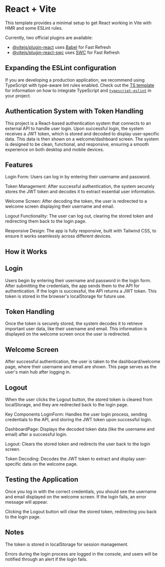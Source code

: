 # React + Vite

This template provides a minimal setup to get React working in Vite with HMR and some ESLint rules.

Currently, two official plugins are available:

- [@vitejs/plugin-react](https://github.com/vitejs/vite-plugin-react/blob/main/packages/plugin-react) uses [Babel](https://babeljs.io/) for Fast Refresh
- [@vitejs/plugin-react-swc](https://github.com/vitejs/vite-plugin-react/blob/main/packages/plugin-react-swc) uses [SWC](https://swc.rs/) for Fast Refresh

## Expanding the ESLint configuration

If you are developing a production application, we recommend using TypeScript with type-aware lint rules enabled. Check out the [TS template](https://github.com/vitejs/vite/tree/main/packages/create-vite/template-react-ts) for information on how to integrate TypeScript and [`typescript-eslint`](https://typescript-eslint.io) in your project.


## Authentication System with Token Handling
This project is a React-based authentication system that connects to an external API to handle user login. Upon successful login, the system receives a JWT token, which is stored and decoded to display user-specific data. This data is then shown on a welcome/dashboard screen. The system is designed to be clean, functional, and responsive, ensuring a smooth experience on both desktop and mobile devices.

## Features
Login Form: Users can log in by entering their username and password.

Token Management: After successful authentication, the system securely stores the JWT token and decodes it to extract essential user information.

Welcome Screen: After decoding the token, the user is redirected to a welcome screen displaying their username and email.

Logout Functionality: The user can log out, clearing the stored token and redirecting them back to the login page.

Responsive Design: The app is fully responsive, built with Tailwind CSS, to ensure it works seamlessly across different devices.

## How it Works
## Login
Users begin by entering their username and password in the login form. After submitting the credentials, the app sends them to the API for authentication. If the login is successful, the API returns a JWT token. This token is stored in the browser's localStorage for future use.

## Token Handling
Once the token is securely stored, the system decodes it to retrieve important user data, like their username and email. This information is displayed on the welcome screen once the user is redirected.

## Welcome Screen
After successful authentication, the user is taken to the dashboard/welcome page, where their username and email are shown. This page serves as the user's main hub after logging in.

## Logout
When the user clicks the Logout button, the stored token is cleared from localStorage, and they are redirected back to the login page.

Key Components
LoginForm: Handles the user login process, sending credentials to the API, and storing the JWT token upon successful login.

DashboardPage: Displays the decoded token data (like the username and email) after a successful login.

Logout: Clears the stored token and redirects the user back to the login screen.

Token Decoding: Decodes the JWT token to extract and display user-specific data on the welcome page.

## Testing the Application
Once you log in with the correct credentials, you should see the username and email displayed on the welcome screen. If the login fails, an error message will appear.

Clicking the Logout button will clear the stored token, redirecting you back to the login page.

## Notes
The token is stored in localStorage for session management.

Errors during the login process are logged in the console, and users will be notified through an alert if the login fails.